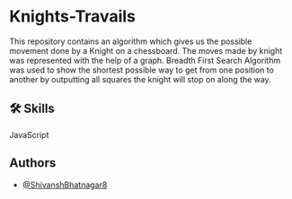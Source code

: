 # Knights-Travails

This repository contains an algorithm which gives us the possible movement done by a Knight on a chessboard. The moves made by knight was represented with the help of a graph. Breadth First Search Algorithm was used to show the shortest possible way to get from one position to another by outputting all squares the knight will stop on along the way.

## 🛠 Skills

JavaScript

## Authors

- [@ShivanshBhatnagar8](https://github.com/ShivanshBhatnagar8)
